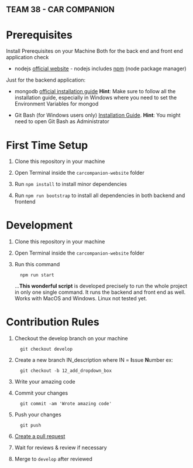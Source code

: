 ## TEAM 38 - CAR COMPANION

# Prerequisites

Install Prerequisites on your Machine
Both for the back end and front end application check

- nodejs [official website](https://nodejs.org/en/) - nodejs includes [npm](https://www.npmjs.com/) (node package manager)

Just for the backend application:

- mongodb [official installation guide](https://docs.mongodb.org/manual/administration/install-community/) **Hint**: Make sure to follow all the installation guide, especially in Windows where you need to set the Environment Variables for mongod

- Git Bash (for Windows users only) [Installation Guide](https://gitforwindows.org/). **Hint**: You might need to open Git Bash as Administrator

# First Time Setup

1. Clone this repository in your machine

2. Open Terminal inside the `carcompanion-website` folder

3. Run `npm install` to install minor dependencies

4. Run `npm run bootstrap` to install all dependencies in both backend and frontend

# Development

1. Clone this repository in your machine

2. Open Terminal inside the `carcompanion-website` folder

3. Run this command
   ```
     npm run start
   ```
   ...**This wonderful script** is developed precisely to run the whole project in only one single command. It runs the backend and front end as well. Works with MacOS and Windows. Linux not tested yet.

# Contribution Rules

1. Checkout the develop branch on your machine

   ```
     git checkout develop
   ```

2. Create a new branch IN_description where IN = **I**ssue **N**umber ex:
   ```
     git checkout -b 12_add_dropdown_box
   ```
3. Write your amazing code

4. Commit your changes

   ```
     git commit -am 'Wrote amazing code'
   ```

5. Push your changes
   ```
     git push
   ```
6. [Create a pull request](https://github.com/ndricimrr/carcompanion-website/compare?expand=1)

7. Wait for reviews & review if necessary

8. Merge to `develop` after reviewed
